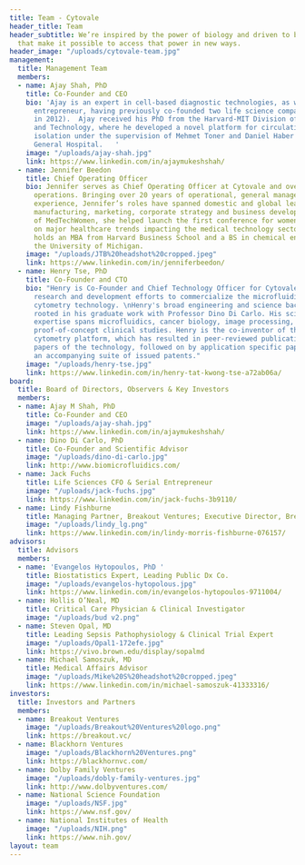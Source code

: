 ```yaml
---
title: Team - Cytovale
header_title: Team
header_subtitle: We’re inspired by the power of biology and driven to build tools
  that make it possible to access that power in new ways.
header_image: "/uploads/cytovale-team.jpg"
management:
  title: Management Team
  members:
  - name: Ajay Shah, PhD
    title: Co-Founder and CEO
    bio: 'Ajay is an expert in cell-based diagnostic technologies, as well as an experienced
      entrepreneur, having previously co-founded two life science companies (one acquired
      in 2012).  Ajay received his PhD from the Harvard-MIT Division of Health Sciences
      and Technology, where he developed a novel platform for circulating tumor cell
      isolation under the supervision of Mehmet Toner and Daniel Haber at Massachusetts
      General Hospital.   '
    image: "/uploads/ajay-shah.jpg"
    link: https://www.linkedin.com/in/ajaymukeshshah/
  - name: Jennifer Beedon
    title: Chief Operating Officer
    bio: Jennifer serves as Chief Operating Officer at Cytovale and oversees business
      operations. Bringing over 20 years of operational, general management and consulting
      experience, Jennifer’s roles have spanned domestic and global leadership in
      manufacturing, marketing, corporate strategy and business development. As co-founder
      of MedTechWomen, she helped launch the first conference for women leaders focused
      on major healthcare trends impacting the medical technology sector. Jennifer
      holds an MBA from Harvard Business School and a BS in chemical engineering from
      the University of Michigan.
    image: "/uploads/JTB%20headshot%20cropped.jpeg"
    link: https://www.linkedin.com/in/jenniferbeedon/
  - name: Henry Tse, PhD
    title: Co-Founder and CTO
    bio: "Henry is Co-Founder and Chief Technology Officer for Cytovale, leading the
      research and development efforts to commercialize the microfluidic deformability
      cytometry technology. \nHenry's broad engineering and science background is
      rooted in his graduate work with Professor Dino Di Carlo. His science and engineering
      expertise spans microfluidics, cancer biology, image processing, and application
      proof-of-concept clinical studies. Henry is the co-inventor of the deformability
      cytometry platform, which has resulted in peer-reviewed publications of seminal
      papers of the technology, followed on by application specific papers, as well
      an accompanying suite of issued patents."
    image: "/uploads/henry-tse.jpg"
    link: https://www.linkedin.com/in/henry-tat-kwong-tse-a72ab06a/
board:
  title: Board of Directors, Observers & Key Investors
  members:
  - name: Ajay M Shah, PhD
    title: Co-Founder and CEO
    image: "/uploads/ajay-shah.jpg"
    link: https://www.linkedin.com/in/ajaymukeshshah/
  - name: Dino Di Carlo, PhD
    title: Co-Founder and Scientific Advisor
    image: "/uploads/dino-di-carlo.jpg"
    link: http://www.biomicrofluidics.com/
  - name: Jack Fuchs
    title: Life Sciences CFO & Serial Entrepreneur
    image: "/uploads/jack-fuchs.jpg"
    link: https://www.linkedin.com/in/jack-fuchs-3b9110/
  - name: Lindy Fishburne
    title: Managing Partner, Breakout Ventures; Executive Director, Breakout Labs
    image: "/uploads/lindy_lg.png"
    link: https://www.linkedin.com/in/lindy-morris-fishburne-076157/
advisors:
  title: Advisors
  members:
  - name: 'Evangelos Hytopoulos, PhD '
    title: Biostatistics Expert, Leading Public Dx Co.
    image: "/uploads/evangelos-hytopolous.jpg"
    link: https://www.linkedin.com/in/evangelos-hytopoulos-9711004/
  - name: Hollis O’Neal, MD
    title: Critical Care Physician & Clinical Investigator
    image: "/uploads/bud v2.png"
  - name: Steven Opal, MD
    title: Leading Sepsis Pathophysiology & Clinical Trial Expert
    image: "/uploads/Opal1-172efe.jpg"
    link: https://vivo.brown.edu/display/sopalmd
  - name: Michael Samoszuk, MD
    title: Medical Affairs Advisor
    image: "/uploads/Mike%20S%20headshot%20cropped.jpeg"
    link: https://www.linkedin.com/in/michael-samoszuk-41333316/
investors:
  title: Investors and Partners
  members:
  - name: Breakout Ventures
    image: "/uploads/Breakout%20Ventures%20logo.png"
    link: https://breakout.vc/
  - name: Blackhorn Ventures
    image: "/uploads/Blackhorn%20Ventures.png"
    link: https://blackhornvc.com/
  - name: Dolby Family Ventures
    image: "/uploads/dobly-family-ventures.jpg"
    link: http://www.dolbyventures.com/
  - name: National Science Foundation
    image: "/uploads/NSF.jpg"
    link: https://www.nsf.gov/
  - name: National Institutes of Health
    image: "/uploads/NIH.png"
    link: https://www.nih.gov/
layout: team
---
```



